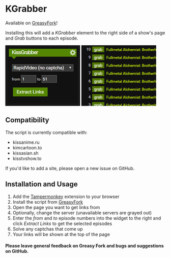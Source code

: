 # KGrabber

Available on [GreasyFork](https://greasyfork.org/en/scripts/383649)!

Installing this will add a *KGrabber* element to the right side of a show's page and *Grab* buttons to each episode.

![image](images/grabber.png)
![image](images/buttons.png)

## Compatibility

The script is currently compatible with:
- kissanime.ru
- kimcartoon.to
- kissasian.sh
- kisstvshow.to

If you'd like to add a site, please open a new issue on GitHub.

## Installation and Usage

1. Add the [Tampermonkey](https://tampermonkey.net) extension to your browser
2. Install the script from [GreasyFork](https://greasyfork.org/en/scripts/383649)
3. Open the page you want to get links from
4. Optionally, change the server (unavailable servers are grayed out)
5. Enter the *from* and *to* episode numbers into the widget to the right and click *Extract Links* to get the selected episodes
6. Solve any captchas that come up
7. Your links will be shown at the top of the page

#### Please leave general feedback on Greasy Fork and bugs and suggestions on GitHub.
